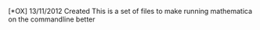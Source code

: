 [*OX] 13/11/2012 Created
This is a set of files to make running mathematica on the commandline better


